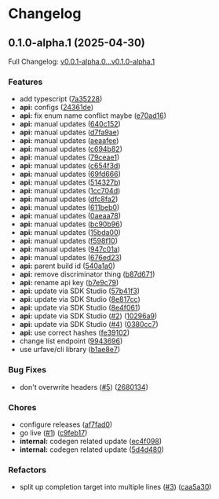 # Changelog

## 0.1.0-alpha.1 (2025-04-30)

Full Changelog: [v0.0.1-alpha.0...v0.1.0-alpha.1](https://github.com/stainless-api/stainless-api-cli/compare/v0.0.1-alpha.0...v0.1.0-alpha.1)

### Features

* add typescript ([7a35228](https://github.com/stainless-api/stainless-api-cli/commit/7a3522871cb71d0511e8066d8c7052731d0fe56a))
* **api:** configs ([24361de](https://github.com/stainless-api/stainless-api-cli/commit/24361de65a1e8f72b1f7fda391e158f6737c7691))
* **api:** fix enum name conflict maybe ([e70ad16](https://github.com/stainless-api/stainless-api-cli/commit/e70ad1613201ddcbc500c372f904fd5dd6b33670))
* **api:** manual updates ([640c152](https://github.com/stainless-api/stainless-api-cli/commit/640c152a0fa8a2de1d8f90e6fe7588a73f8dd06b))
* **api:** manual updates ([d7fa9ae](https://github.com/stainless-api/stainless-api-cli/commit/d7fa9ae3231e881206843cd2044c1657f48c3455))
* **api:** manual updates ([aeaafee](https://github.com/stainless-api/stainless-api-cli/commit/aeaafee818795dbb22170c3eb778aa6a88ec3815))
* **api:** manual updates ([c694b82](https://github.com/stainless-api/stainless-api-cli/commit/c694b821b6720263e512c35d9e6c2fe71cb504f5))
* **api:** manual updates ([79ceae1](https://github.com/stainless-api/stainless-api-cli/commit/79ceae11587809ff66d89987cb43767890976727))
* **api:** manual updates ([c654f3d](https://github.com/stainless-api/stainless-api-cli/commit/c654f3dd0ebc143f724d7456920115e7eeff3543))
* **api:** manual updates ([69fd666](https://github.com/stainless-api/stainless-api-cli/commit/69fd666912c10edf82d9fac0b9a34e8a8201c0fd))
* **api:** manual updates ([514327b](https://github.com/stainless-api/stainless-api-cli/commit/514327b63421852a37eb64177e57987f64580620))
* **api:** manual updates ([1cc704d](https://github.com/stainless-api/stainless-api-cli/commit/1cc704d81c9bde5de6d4a0049d58868701919ec6))
* **api:** manual updates ([dfc8fa2](https://github.com/stainless-api/stainless-api-cli/commit/dfc8fa2e632544cf63d50ec02143ffe20cf30773))
* **api:** manual updates ([611beb0](https://github.com/stainless-api/stainless-api-cli/commit/611beb0f2fcff7fc46609864b0b51a102a825aad))
* **api:** manual updates ([0aeaa78](https://github.com/stainless-api/stainless-api-cli/commit/0aeaa78a2e8f59e8466cd0df451ee551245b4ef4))
* **api:** manual updates ([bc90b96](https://github.com/stainless-api/stainless-api-cli/commit/bc90b965b2df3c688bad5cef93cda86aaf228edf))
* **api:** manual updates ([15bda00](https://github.com/stainless-api/stainless-api-cli/commit/15bda00e341f32b2fa2a3ac059c311c014a17863))
* **api:** manual updates ([f598f10](https://github.com/stainless-api/stainless-api-cli/commit/f598f10545abbedca7db1a8e59c19a21f3393c44))
* **api:** manual updates ([947c01a](https://github.com/stainless-api/stainless-api-cli/commit/947c01ac614c6a0694cad2980150e9aaa6b8b76d))
* **api:** manual updates ([676ed23](https://github.com/stainless-api/stainless-api-cli/commit/676ed23f267362057b36797fed487db9beea3e26))
* **api:** parent build id ([540a1a0](https://github.com/stainless-api/stainless-api-cli/commit/540a1a06aef7294860f53326accc85379695b092))
* **api:** remove discriminator thing ([b87d671](https://github.com/stainless-api/stainless-api-cli/commit/b87d671eb9cb433d2e25e1e642bd65101f5c5012))
* **api:** rename api key ([b7e9c79](https://github.com/stainless-api/stainless-api-cli/commit/b7e9c790166bea892b438d58fe1c09a3fc9158ac))
* **api:** update via SDK Studio ([57b41f3](https://github.com/stainless-api/stainless-api-cli/commit/57b41f3587fb39b81719ec363c9c8a559c45eb70))
* **api:** update via SDK Studio ([8e817cc](https://github.com/stainless-api/stainless-api-cli/commit/8e817cc694231314fcd5f959497eeaade9819df5))
* **api:** update via SDK Studio ([8e4f061](https://github.com/stainless-api/stainless-api-cli/commit/8e4f061fa25a4d1847fc0025bc9dfb28fdc12f8a))
* **api:** update via SDK Studio ([#2](https://github.com/stainless-api/stainless-api-cli/issues/2)) ([10296a9](https://github.com/stainless-api/stainless-api-cli/commit/10296a982896077aa6923a67e697ba984177ef79))
* **api:** update via SDK Studio ([#4](https://github.com/stainless-api/stainless-api-cli/issues/4)) ([0380cc7](https://github.com/stainless-api/stainless-api-cli/commit/0380cc735be7df8284ab846dc1e78ab7d56f7942))
* **api:** use correct hashes ([fe39102](https://github.com/stainless-api/stainless-api-cli/commit/fe391029e2b2cfd7f56fbdeb7c6e3fe4b5efa86c))
* change list endpoint ([9943696](https://github.com/stainless-api/stainless-api-cli/commit/99436969643e83cf65d2cb9d06bf696225d0bc01))
* use urfave/cli library ([b1ae8e7](https://github.com/stainless-api/stainless-api-cli/commit/b1ae8e7ede73da7327e4b6764503e9152175923e))


### Bug Fixes

* don't overwrite headers ([#5](https://github.com/stainless-api/stainless-api-cli/issues/5)) ([2680134](https://github.com/stainless-api/stainless-api-cli/commit/2680134b981409ec9bdb5acaed2cf57c7cfb61be))


### Chores

* configure releases ([af7fad0](https://github.com/stainless-api/stainless-api-cli/commit/af7fad0fe84224aac40b03196412c3e285c57769))
* go live ([#1](https://github.com/stainless-api/stainless-api-cli/issues/1)) ([c9feb17](https://github.com/stainless-api/stainless-api-cli/commit/c9feb179487869081f1632c06f437220e74c5d5d))
* **internal:** codegen related update ([ec4f098](https://github.com/stainless-api/stainless-api-cli/commit/ec4f098eb4bb7a177acf30900dabc3b38ce08ca4))
* **internal:** codegen related update ([5d4d480](https://github.com/stainless-api/stainless-api-cli/commit/5d4d480936c1921673e32f21e92bcfaa63944913))


### Refactors

* split up completion target into multiple lines ([#3](https://github.com/stainless-api/stainless-api-cli/issues/3)) ([caa5a30](https://github.com/stainless-api/stainless-api-cli/commit/caa5a300c058762fababf68a5082c43c53f65b32))
